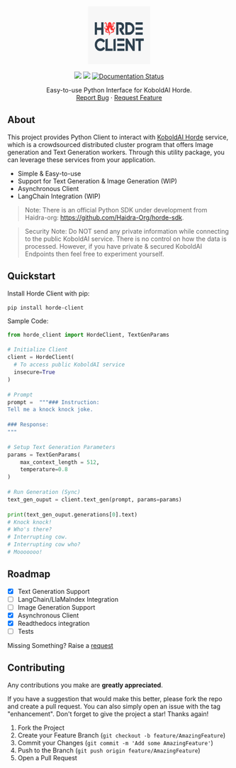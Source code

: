 

<!-- PROJECT LOGO -->
<br />
<div align="center">
  <a href="https://github.com/rahuldshetty/horde-client">
    <img src="https://raw.githubusercontent.com/rahuldshetty/horde-client/master/images/logo.png" alt="Logo" width="140" height="130">
  </a>

  <!-- <h3 align="center">Horde Client</h3> -->

  <p align="center">
    <a href="https://github.com/badges/shields/graphs/contributors" alt="Contributors">
        <img src="https://img.shields.io/github/contributors/rahuldshetty/horde-client" /></a>
    <a href="https://github.com/badges/shields/pulse" alt="Activity">
        <img src="https://img.shields.io/github/commit-activity/m/rahuldshetty/horde-client" /></a>
    <a href='https://horde-client.readthedocs.io/en/latest/?badge=latest'>
      <img src='https://readthedocs.org/projects/horde-client/badge/?version=latest' alt='Documentation Status' />
    </a>
  </p>

  <p align="center">
    Easy-to-use Python Interface for KoboldAI Horde.
    <!-- <br />
    <a href="#"><strong>Explore the docs »</strong></a>
    <br /> -->
    <br />
    <!-- <a href="#">View Demo</a> -->
    <!-- · -->
    <a href="https://github.com/rahuldshetty/horde-client/issues">Report Bug</a>
    ·
    <a href="https://github.com/rahuldshetty/horde-client/issues">Request Feature</a>
  </p>
</div>

<!-- ABOUT THE PROJECT -->
## About

<!-- [![Product Name Screen Shot][product-screenshot]](https://example.com) -->

This project provides Python Client to interact with [KoboldAI Horde](https://horde.koboldai.net) service, which is a crowdsourced distributed cluster program that offers Image generation and Text Generation workers. Through this utility package, you can leverage these services from your application. 

* Simple & Easy-to-use
* Support for Text Generation & Image Generation (WIP)
* Asynchronous Client
* LangChain Integration (WIP)

> Note: There is an official Python SDK under development from Haidra-org: https://github.com/Haidra-Org/horde-sdk.

> Security Note: Do NOT send any private information while connecting to the public KoboldAI service. There is no control on how the data is processed. However, if you have private & secured KoboldAI Endpoints then feel free to experiment yourself. 

<!-- Installation -->
## Quickstart

Install Horde Client with pip: 

`pip install horde-client`

Sample Code:

```python
from horde_client import HordeClient, TextGenParams

# Initialize Client
client = HordeClient(
  # To access public KoboldAI service
  insecure=True 
)

# Prompt
prompt =  """### Instruction: 
Tell me a knock knock joke.

### Response:
"""

# Setup Text Generation Parameters
params = TextGenParams(
    max_context_length = 512,
    temperature=0.8
)

# Run Generation (Sync)
text_gen_ouput = client.text_gen(prompt, params=params)

print(text_gen_ouput.generations[0].text)
# Knock knock!
# Who's there?
# Interrupting cow.
# Interrupting cow who?
# Mooooooo!
```

<!-- ROADMAP -->
## Roadmap

- [X] Text Generation Support
- [ ] LangChain/LlaMaIndex Integration
- [ ] Image Generation Support
- [X] Asynchronous Client
- [X] Readthedocs integration
- [ ] Tests

Missing Something? Raise a [request](https://github.com/rahuldshetty/horde-client/issues) 

<!-- CONTRIBUTING -->
## Contributing

Any contributions you make are **greatly appreciated**.

If you have a suggestion that would make this better, please fork the repo and create a pull request. You can also simply open an issue with the tag "enhancement".
Don't forget to give the project a star! Thanks again!

1. Fork the Project
2. Create your Feature Branch (`git checkout -b feature/AmazingFeature`)
3. Commit your Changes (`git commit -m 'Add some AmazingFeature'`)
4. Push to the Branch (`git push origin feature/AmazingFeature`)
5. Open a Pull Request

